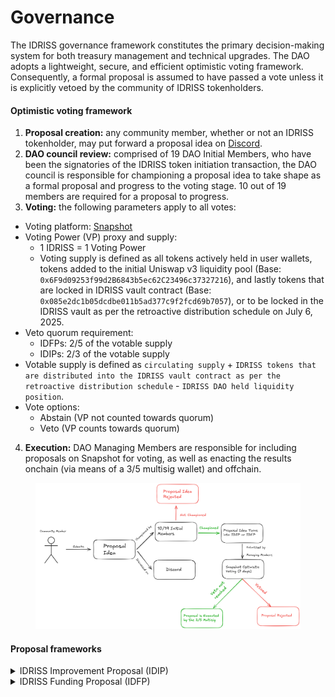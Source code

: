 # Governance

The IDRISS governance framework constitutes the primary decision-making system for both treasury management and technical upgrades. The DAO adopts a lightweight, secure, and efficient optimistic voting framework. Consequently, a formal proposal is assumed to have passed a vote unless it is explicitly vetoed by the community of IDRISS tokenholders.

#### Optimistic voting framework

1. **Proposal creation:** any community member, whether or not an IDRISS tokenholder, may put forward a proposal idea on [Discord](https://discord.com/invite/RJhJKamjw5).
2. **DAO council review:** comprised of 19 DAO Initial Members, who have been the signatories of the IDRISS token initiation transaction, the DAO council is responsible for championing a proposal idea to take shape as a formal proposal and progress to the voting stage. 10 out of 19 members are required for a proposal to progress.
3. **Voting:** the following parameters apply to all votes:

* Voting platform: [Snapshot](https://snapshot.box/#/s:idrissxyz.eth)
* Voting Power (VP) proxy and supply:
  * 1 IDRISS = 1 Voting Power
  * Voting supply is defined as all tokens actively held in user wallets, tokens added to the initial Uniswap v3 liquidity pool (Base: `0x6F9d09253f99d2B6843b5ec62C23496c37327216`), and lastly tokens that are locked in IDRISS vault contract (Base: `0x085e2dc1b05dcdbe011b5ad377c9f2fcd69b7057`), or to be locked in the IDRISS vault as per the retroactive distribution schedule on July 6, 2025.
* Veto quorum requirement:
  * IDFPs: 2/5 of the votable supply
  * IDIPs: 2/3 of the votable supply
* Votable supply is defined as `circulating supply` + `IDRISS tokens that are distributed into the IDRISS vault contract as per the retroactive distribution schedule` - `IDRISS DAO held liquidity position`.
* Vote options:
  * Abstain (VP not counted towards quorum)
  * Veto (VP counts towards quorum)

4. **Execution:** DAO Managing Members are responsible for including proposals on Snapshot for voting, as well as enacting the results onchain (via means of a 3/5 multisig wallet) and offchain.

<figure><img src="../.gitbook/assets/IDIP_IDFP.png" alt=""><figcaption></figcaption></figure>

#### Proposal frameworks

<details>

<summary>IDRISS Improvement Proposal (IDIP)</summary>

In order to become an IDIP, a proposal must contain the following sections and/or information:

* **Metadata (included separately):**
  * IDIP number
  * IDIP title
  * Date created
  * IDIP type (see IDIP categorization)
* **Abstract:** Serves as a short introduction to the proposal and should contain the summary of the motivation and specification sections.
* **Motivation:** Should describe the "why" of proposed changes.
* **Specification:** The most critical part of the proposal, this section should clearly and holistically lay out the proposed changes.
* **Backwards compatibility:** Where applicable, this section should describe whether or not, and to what degree, do the proposed technical changes retain backwards compatibility with existing systems.
* **Security considerations:** Where applicable, this section should inform of (and address) any and all security-related assumptions and perceived risks. In addition, it's recommended for proposal authors to exhaustively document risks as they arise during community feedback stage.
* **Copyright waiver:** All IDIPs must waive all copyright and related rights under the CC0 1.0 Universal license. An example of a copyright waiver to be included in a proposal:

> Copyright and related rights waived via the CCO 1.0 Universal license.\
> this.

#### IDIP categorization <a href="#idip-categorization" id="idip-categorization"></a>

IDIPs can be submitted in the following categories:

* **Metagovernance:** The governance framework may be changed via IDIPs in this category. Example decisions: amending the DAO's constitution or bylaws, changing voting rights, establishing or dissolving governance committees, altering quorum requirements, and adjusting proposal processes.
* **Contracts:** The IDRISS protocols require a set of contracts which may need to be upgraded both for security and protocol evolution purposes, e.g., IDRISS vault parameters.
* **Token:** The IDRISS token is an immutable ERC-20 token. However, some decisions may need to be made by the community in the future, e.g., contract migration, minting or burning tokens, altering tokenomics, and modifying token vesting schedules.

</details>

<details>

<summary>IDRISS Funding Proposal (IDFP)</summary>

In order to become an IDFP, a proposal must contain the following sections and/or information:

* **Metadata (included separately):**
  * IDFP number
  * IDFP title
  * Date created
* **Abstract:** Serves as a short introduction to the proposal and should contain the summary of the motivation and specification sections.
* **Motivation:** Should describe the "why" of proposed funding.
* **Specification:** The most critical part of the proposal, this section should clearly and holistically lay out the proposed funding. It's recommended to include the following:
  * funding amount
  * in-depth description of the proposed grant/expenditure
  * proposed impact reporting throughout the duration of funding, and post-funding, e.g., community calls, onchain and offchain data-driven reporting, etc.
* **Copyright waiver:** All IDIPs must waive all copyright and related rights under the CC0 1.0 Universal license. An example of a copyright waiver to be included in a proposal:

> Copyright and related rights waived via the CCO 1.0 Universal license.\
> this.

</details>

